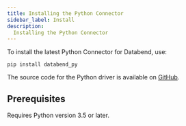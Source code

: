 ```yaml
---
title: Installing the Python Connector
sidebar_label: Install
description:
  Installing the Python Connector
---
```


To install the latest Python Connector for Databend, use:

```shell
pip install databend_py
```

The source code for the Python driver is available on [GitHub](https://github.com/databendcloud/databend-py).

## Prerequisites
Requires Python version 3.5 or later.